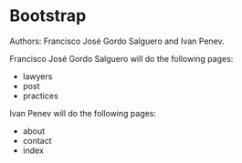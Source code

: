 # Bootstrap

Authors: Francisco José Gordo Salguero and Ivan Penev.

Francisco José Gordo Salguero will do the following pages:
- lawyers
- post
- practices

Ivan Penev will do the following pages:
- about
- contact
- index
